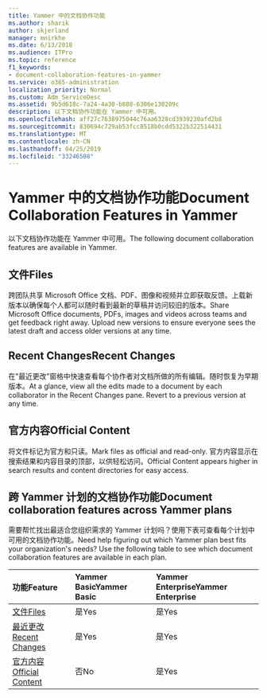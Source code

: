 ```yaml
---
title: Yammer 中的文档协作功能
ms.author: sharik
author: skjerland
manager: mnirkhe
ms.date: 6/13/2018
ms.audience: ITPro
ms.topic: reference
f1_keywords:
- document-collaboration-features-in-yammer
ms.service: o365-administration
localization_priority: Normal
ms.custom: Adm_ServiceDesc
ms.assetid: 9b5d618c-7a24-4a30-b880-6306e130209c
description: 以下文档协作功能在 Yammer 中可用。
ms.openlocfilehash: aff27c7638975044c76aa6328cd3939230afd2b8
ms.sourcegitcommit: 830694c729ab53fcc8518b0cdd5322b322514431
ms.translationtype: MT
ms.contentlocale: zh-CN
ms.lasthandoff: 04/25/2019
ms.locfileid: "33246508"
---
```

# <a name="document-collaboration-features-in-yammer"></a><span data-ttu-id="fca12-103">Yammer 中的文档协作功能</span><span class="sxs-lookup"><span data-stu-id="fca12-103">Document Collaboration Features in Yammer</span></span>

<span data-ttu-id="fca12-104">以下文档协作功能在 Yammer 中可用。</span><span class="sxs-lookup"><span data-stu-id="fca12-104">The following document collaboration features are available in Yammer.</span></span>
  
## <a name="files"></a><span data-ttu-id="fca12-105">文件</span><span class="sxs-lookup"><span data-stu-id="fca12-105">Files</span></span>
<span data-ttu-id="fca12-106"><a name="bkmk_Files"> </a></span><span class="sxs-lookup"><span data-stu-id="fca12-106"></span></span>

<span data-ttu-id="fca12-p101">跨团队共享 Microsoft Office 文档、PDF、图像和视频并立即获取反馈。上载新版本以确保每个人都可以随时看到最新的草稿并访问较旧的版本。</span><span class="sxs-lookup"><span data-stu-id="fca12-p101">Share Microsoft Office documents, PDFs, images and videos across teams and get feedback right away. Upload new versions to ensure everyone sees the latest draft and access older versions at any time.</span></span>
  
## <a name="recent-changes"></a><span data-ttu-id="fca12-109">Recent Changes</span><span class="sxs-lookup"><span data-stu-id="fca12-109">Recent Changes</span></span>
<span data-ttu-id="fca12-110"><a name="bkmk_RecentChanges"> </a></span><span class="sxs-lookup"><span data-stu-id="fca12-110"></span></span>

<span data-ttu-id="fca12-p102">在"最近更改"窗格中快速查看每个协作者对文档所做的所有编辑。随时恢复为早期版本。</span><span class="sxs-lookup"><span data-stu-id="fca12-p102">At a glance, view all the edits made to a document by each collaborator in the Recent Changes pane. Revert to a previous version at any time.</span></span>
  
## <a name="official-content"></a><span data-ttu-id="fca12-113">官方内容</span><span class="sxs-lookup"><span data-stu-id="fca12-113">Official Content</span></span>
<span data-ttu-id="fca12-114"><a name="bkmk_OfficialContent"> </a></span><span class="sxs-lookup"><span data-stu-id="fca12-114"></span></span>

<span data-ttu-id="fca12-115">将文件标记为官方和只读。</span><span class="sxs-lookup"><span data-stu-id="fca12-115">Mark files as official and read-only.</span></span> <span data-ttu-id="fca12-116">官方内容显示在搜索结果和内容目录的顶部，以供轻松访问。</span><span class="sxs-lookup"><span data-stu-id="fca12-116">Official Content appears higher in search results and content directories for easy access.</span></span>
  
## <a name="document-collaboration-features-across-yammer-plans"></a><span data-ttu-id="fca12-117">跨 Yammer 计划的文档协作功能</span><span class="sxs-lookup"><span data-stu-id="fca12-117">Document collaboration features across Yammer plans</span></span>
<span data-ttu-id="fca12-118"><a name="bkmk_OfficialContent"> </a></span><span class="sxs-lookup"><span data-stu-id="fca12-118"></span></span>

<span data-ttu-id="fca12-p104">需要帮忙找出最适合您组织需求的 Yammer 计划吗？使用下表可查看每个计划中可用的文档协作功能。</span><span class="sxs-lookup"><span data-stu-id="fca12-p104">Need help figuring out which Yammer plan best fits your organization's needs? Use the following table to see which document collaboration features are available in each plan.</span></span>
  
|<span data-ttu-id="fca12-121">**功能**</span><span class="sxs-lookup"><span data-stu-id="fca12-121">**Feature**</span></span>|<span data-ttu-id="fca12-122">**Yammer Basic**</span><span class="sxs-lookup"><span data-stu-id="fca12-122">**Yammer Basic**</span></span>|<span data-ttu-id="fca12-123">**Yammer Enterprise**</span><span class="sxs-lookup"><span data-stu-id="fca12-123">**Yammer Enterprise**</span></span>|
|:-----|:-----|:-----|
|[<span data-ttu-id="fca12-124">文件</span><span class="sxs-lookup"><span data-stu-id="fca12-124">Files</span></span>](document-collaboration-features-in-yammer.md#files) <br/> |<span data-ttu-id="fca12-125">是</span><span class="sxs-lookup"><span data-stu-id="fca12-125">Yes</span></span>  <br/> |<span data-ttu-id="fca12-126">是</span><span class="sxs-lookup"><span data-stu-id="fca12-126">Yes</span></span>  <br/> |
|[<span data-ttu-id="fca12-127">最近更改</span><span class="sxs-lookup"><span data-stu-id="fca12-127">Recent Changes</span></span>](document-collaboration-features-in-yammer.md#recent-changes) <br/> |<span data-ttu-id="fca12-128">是</span><span class="sxs-lookup"><span data-stu-id="fca12-128">Yes</span></span>  <br/> |<span data-ttu-id="fca12-129">是</span><span class="sxs-lookup"><span data-stu-id="fca12-129">Yes</span></span>  <br/> |
|[<span data-ttu-id="fca12-130">官方内容</span><span class="sxs-lookup"><span data-stu-id="fca12-130">Official Content</span></span>](document-collaboration-features-in-yammer.md#official-content) <br/> |<span data-ttu-id="fca12-131">否</span><span class="sxs-lookup"><span data-stu-id="fca12-131">No</span></span>  <br/> |<span data-ttu-id="fca12-132">是</span><span class="sxs-lookup"><span data-stu-id="fca12-132">Yes</span></span>  <br/> |
   

